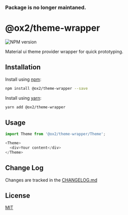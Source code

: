 ### Package is no longer maintaned.

# @ox2/theme-wrapper
![NPM version](https://img.shields.io/badge/npm-private-orange.svg?style=flat)
<!-- ![NPM version](https://img.shields.io/npm/v/@ox2/theme-wrapper.svg?style=flat) -->


Material ui theme provider wrapper for quick prototyping.

## Installation
Install using [npm](http://npmjs.com):
```sh
npm install @ox2/theme-wrapper --save
```
Install using [yarn](http://yarnpkg.com):
```sh
yarn add @ox2/theme-wrapper
```

## Usage
```js
import Theme from '@ox2/theme-wrapper/Theme';

<Theme>
  <div>Your content</div>
</Theme>


```

## Change Log
Changes are tracked in the [CHANGELOG.md](https://github.com/ox2/theme-wrapper/blob/master/CHANGELOG.md)

## License
[MIT](https://github.com/ox2/theme-wrapper/blob/master/LICENSE)
